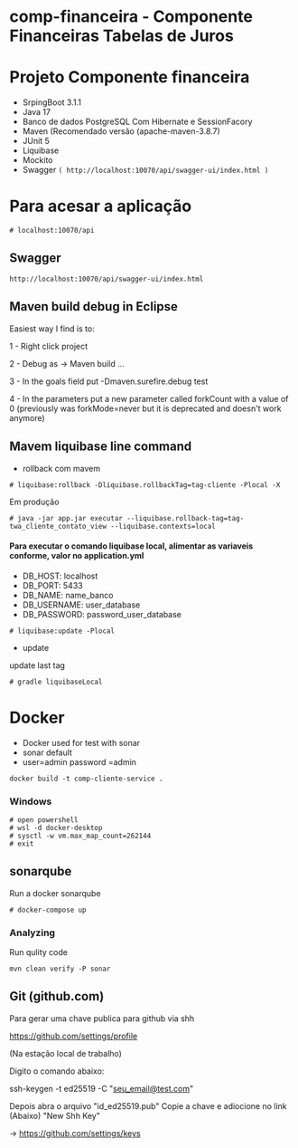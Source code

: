 # comp-financeira - Componente Financeiras Tabelas de Juros

# Projeto Componente financeira

- SrpingBoot 3.1.1
- Java 17
- Banco de dados PostgreSQL Com Hibernate e SessionFacory
- Maven (Recomendado versão (apache-maven-3.8.7)
- JUnit 5
- Liquibase
- Mockito
- Swagger  `` ( http://localhost:10070/api/swagger-ui/index.html ) ``

# Para acesar a aplicação

```
# localhost:10070/api
```

## Swagger


```
http://localhost:10070/api/swagger-ui/index.html
```


## Maven build debug in Eclipse
Easiest way I find is to:

1 - Right click project

2 - Debug as -> Maven build ...

3 - In the goals field put -Dmaven.surefire.debug test

4 - In the parameters put a new parameter called forkCount with a value of 0 (previously was forkMode=never but it is deprecated and doesn't work anymore)





## Mavem liquibase line command

- rollback com mavem

```
# liquibase:rollback -Dliquibase.rollbackTag=tag-cliente -Plocal -X
```


Em produção

```
# java -jar app.jar executar --liquibase.rollback-tag=tag-twa_cliente_contato_view --liquibase.contexts=local
```


#### Para executar o comando liquibase local, alimentar as variaveis conforme, valor no application.yml

* DB_HOST: localhost
* DB_PORT: 5433
* DB_NAME: name_banco
* DB_USERNAME: user_database
* DB_PASSWORD: password_user_database


```
# liquibase:update -Plocal
```

- update

update last tag

```
# gradle liquibaseLocal
```

# Docker

* Docker used for test with sonar
* sonar default 
* user=admin password =admin

```
docker build -t comp-cliente-service .
```

### Windows

```
# open powershell
# wsl -d docker-desktop
# sysctl -w vm.max_map_count=262144
# exit
```
## sonarqube

Run a docker sonarqube

```
# docker-compose up
```

###  Analyzing

Run qulity code

```
mvn clean verify -P sonar
```

## Git (github.com)

Para gerar uma chave publica para github via shh

https://github.com/settings/profile

(Na estação local de trabalho)

Digito o comando abaixo:

ssh-keygen -t ed25519 -C "seu_email@test.com"

Depois abra o arquivo "id_ed25519.pub"
Copie a chave e adiocione no link (Abaixo) "New Shh Key"

-> https://github.com/settings/keys
